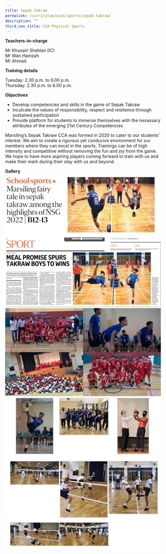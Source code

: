 ```yaml
---
title: Sepak Takraw
permalink: /curriculum/ccas/sports/sepak-takraw/
description: ""
third_nav_title: CCA Physical Sports
---
```

**Teachers-in-charge**

Mr Khusairi Shahlan (IC)  
Mr Wan Hamzah  
Mr Ahmad

**Training details**

Tuesday: 2.30 p.m. to 6.00 p.m.  
Thursday: 2.30 p.m. to 6.00 p.m.

**Objectives**

*   Develop competencies and skills in the game of Sepak Takraw
*   Inculcate the values of responsibility, respect and resilience through sustained participation
*   Provide platform for students to immerse themselves with the necessary attributes of the emerging 21st Century Competencies

Marsiling’s Sepak Takraw CCA was formed in 2020 to cater to our students’ interest. We aim to create a rigorous yet conducive environment for our members where they can excel in the sports. Trainings can be of high intensity and competitive without removing the fun and joy from the game. We hope to have more aspiring players coming forward to train with us and make their mark during their stay with us and beyond.

**Gallery**
![](/images/straits%20times_takraw_1%20sept%202022_1.jpeg)
![](/images/straits%20times_takraw_1%20sept%202022_2.jpeg)
![](/images/takraw%20collage.jpg)
![Sepak Takraw](/images/Sepak%20Takraw_1.jpg)
![Sepak Takraw](/images/Sepak%20Takraw_2.jpg)
